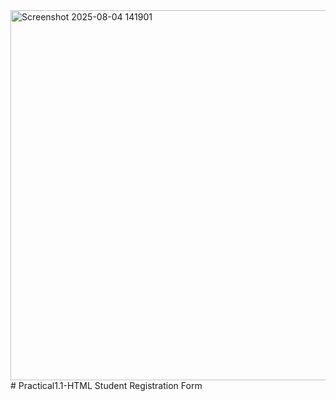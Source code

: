 <img width="1243" height="592" alt="Screenshot 2025-08-04 141901" src="https://github.com/user-attachments/assets/88310395-5c3d-48e9-9ba7-2ed3b4e0427b" />
# Practical1.1-HTML
Student Registration Form
